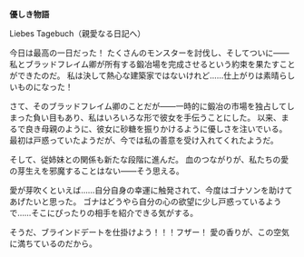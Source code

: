 <!-- title: シャキーラの日記: 3日目 -->

**優しき物語**

Liebes Tagebuch（親愛なる日記へ）

今日は最高の一日だった！
たくさんのモンスターを討伐し、そしてついに――私とブラッドフレイム卿が所有する鍛冶場を完成させるという約束を果たすことができたのだ。
私は決して熱心な建築家ではないけれど……仕上がりは素晴らしいものになった！

さて、そのブラッドフレイム卿のことだが――一時的に鍛冶の市場を独占してしまった負い目もあり、私はいろいろな形で彼女を手伝うことにした。
以来、まるで良き母親のように、彼女に砂糖を振りかけるように優しさを注いでいる。
最初は戸惑っていたようだが、今では私の善意を受け入れてくれたようだ。

そして、従姉妹との関係も新たな段階に進んだ。
血のつながりが、私たちの愛の芽生えを邪魔することはない――そう思える。

愛が芽吹くといえば……自分自身の幸運に触発されて、今度はゴナソンを助けてあげたいと思った。
ゴナはどうやら自分の心の欲望に少し戸惑っているようで……そこにぴったりの相手を紹介できる気がする。

そうだ、ブラインドデートを仕掛けよう！！！フザー！
愛の香りが、この空気に満ちているのだから。
